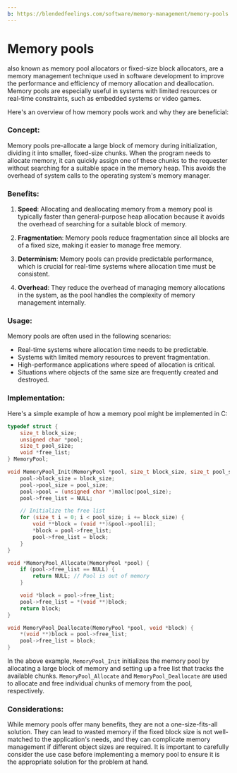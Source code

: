 ```yaml
---
b: https://blendedfeelings.com/software/memory-management/memory-pools.md
---
```


# Memory pools 
also known as memory pool allocators or fixed-size block allocators, are a memory management technique used in software development to improve the performance and efficiency of memory allocation and deallocation. Memory pools are especially useful in systems with limited resources or real-time constraints, such as embedded systems or video games.

Here's an overview of how memory pools work and why they are beneficial:

### Concept:

Memory pools pre-allocate a large block of memory during initialization, dividing it into smaller, fixed-size chunks. When the program needs to allocate memory, it can quickly assign one of these chunks to the requester without searching for a suitable space in the memory heap. This avoids the overhead of system calls to the operating system's memory manager.

### Benefits:

1. **Speed**: Allocating and deallocating memory from a memory pool is typically faster than general-purpose heap allocation because it avoids the overhead of searching for a suitable block of memory.
   
2. **Fragmentation**: Memory pools reduce fragmentation since all blocks are of a fixed size, making it easier to manage free memory.
   
3. **Determinism**: Memory pools can provide predictable performance, which is crucial for real-time systems where allocation time must be consistent.
   
4. **Overhead**: They reduce the overhead of managing memory allocations in the system, as the pool handles the complexity of memory management internally.

### Usage:

Memory pools are often used in the following scenarios:

- Real-time systems where allocation time needs to be predictable.
- Systems with limited memory resources to prevent fragmentation.
- High-performance applications where speed of allocation is critical.
- Situations where objects of the same size are frequently created and destroyed.

### Implementation:

Here's a simple example of how a memory pool might be implemented in C:

```c
typedef struct {
    size_t block_size;
    unsigned char *pool;
    size_t pool_size;
    void *free_list;
} MemoryPool;

void MemoryPool_Init(MemoryPool *pool, size_t block_size, size_t pool_size) {
    pool->block_size = block_size;
    pool->pool_size = pool_size;
    pool->pool = (unsigned char *)malloc(pool_size);
    pool->free_list = NULL;

    // Initialize the free list
    for (size_t i = 0; i < pool_size; i += block_size) {
        void **block = (void **)&pool->pool[i];
        *block = pool->free_list;
        pool->free_list = block;
    }
}

void *MemoryPool_Allocate(MemoryPool *pool) {
    if (pool->free_list == NULL) {
        return NULL; // Pool is out of memory
    }

    void *block = pool->free_list;
    pool->free_list = *(void **)block;
    return block;
}

void MemoryPool_Deallocate(MemoryPool *pool, void *block) {
    *(void **)block = pool->free_list;
    pool->free_list = block;
}
```

In the above example, `MemoryPool_Init` initializes the memory pool by allocating a large block of memory and setting up a free list that tracks the available chunks. `MemoryPool_Allocate` and `MemoryPool_Deallocate` are used to allocate and free individual chunks of memory from the pool, respectively.

### Considerations:

While memory pools offer many benefits, they are not a one-size-fits-all solution. They can lead to wasted memory if the fixed block size is not well-matched to the application's needs, and they can complicate memory management if different object sizes are required. It is important to carefully consider the use case before implementing a memory pool to ensure it is the appropriate solution for the problem at hand.